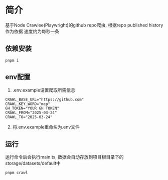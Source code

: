 # 简介
基于Node Crawlee(Playwright)的github repo爬虫, 根据repo published history作为依据
速度约为每秒一条

## 依赖安装
```
pnpm i
```

## env配置
1. .env.example设置爬取所需信息
```
CRAWL_BASE_URL="https://github.com"
CRAWL_KEY_WORD="mcp"
GH_TOKEN="YOUR GH TOKEN"
CRAWL_FROM="2025-03-24"
CRAWL_TO="2025-03-24"
```

2. 将.env.example重命名为.env文件

## 运行
运行命令后会执行main.ts,
数据会自动存放到项目根目录下的storage/datasets/default中
```
pnpm crawl
```